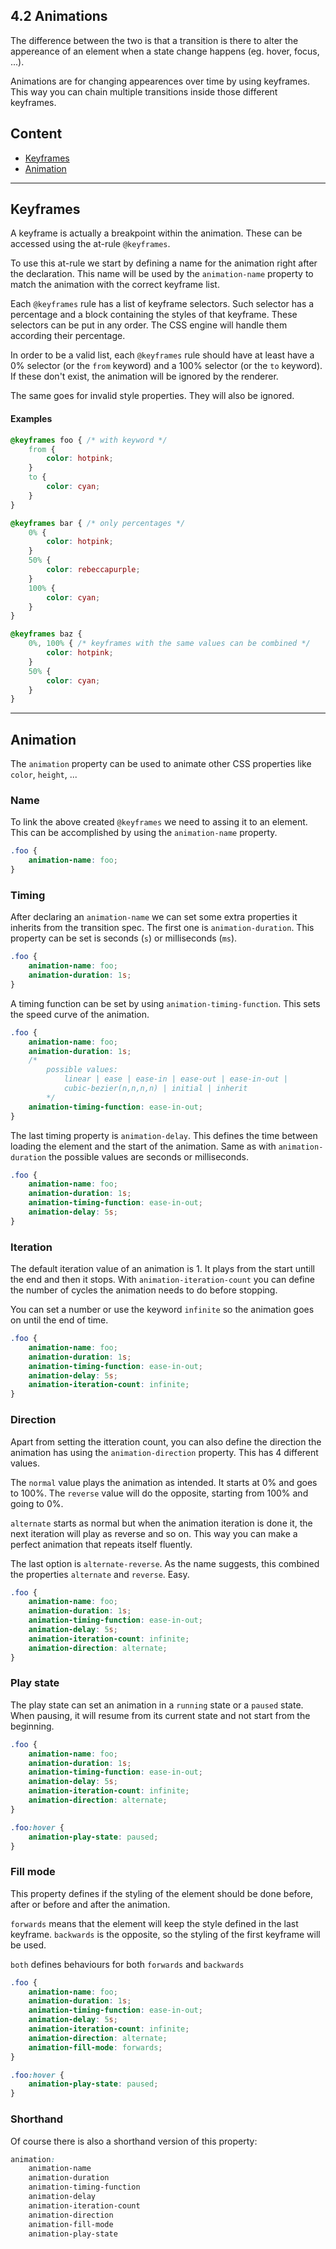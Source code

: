 ## 4.2 Animations

The difference between the two is that a transition is there to alter the appereance of an element when a state change
happens (eg. hover, focus, ...).

Animations are for changing appearences over time by using keyframes. This way you can chain multiple transitions inside
those different keyframes.

## Content

- [Keyframes](#keyframes)
- [Animation](#animation)

---

## Keyframes

A keyframe is actually a breakpoint within the animation. These can be accessed using the at-rule `@keyframes`.

To use this at-rule we start by defining a name for the animation right after the declaration. This name will be used by
the `animation-name` property to match the animation with the correct keyframe list.

Each `@keyframes` rule has a list of keyframe selectors. Such selector has a percentage and a block containing the styles
of that keyframe. These selectors can be put in any order. The CSS engine will handle them according their percentage.

In order to be a valid list, each `@keyframes` rule should have at least have a 0% selector (or the `from` keyword) and
a 100% selector (or the `to` keyword). If these don't exist, the animation will be ignored by the renderer.

The same goes for invalid style properties. They will also be ignored.

#### Examples

```css
@keyframes foo { /* with keyword */
    from {
        color: hotpink;
    }
    to {
        color: cyan;
    }
}

@keyframes bar { /* only percentages */
    0% {
        color: hotpink;
    }
    50% {
        color: rebeccapurple;
    }
    100% {
        color: cyan;
    }
}

@keyframes baz {
    0%, 100% { /* keyframes with the same values can be combined */
        color: hotpink;
    }
    50% {
        color: cyan;
    }
}
```

---

## Animation

The `animation` property can be used to animate other CSS properties like `color`, `height`, ...

### Name

To link the above created `@keyframes` we need to assing it to an element. This can be accomplished by using the
`animation-name` property.

```css
.foo {
    animation-name: foo;
}
```

### Timing

After declaring an `animation-name` we can set some extra properties it inherits from the transition spec. The first one
is `animation-duration`. This property can be set is seconds (`s`) or milliseconds (`ms`).

```css
.foo {
    animation-name: foo;
    animation-duration: 1s;
}
```

A timing function can be set by using `animation-timing-function`. This sets the speed curve of the animation.

```css
.foo {
    animation-name: foo;
    animation-duration: 1s;
    /*
		possible values:
			linear | ease | ease-in | ease-out | ease-in-out |
			cubic-bezier(n,n,n,n) | initial | inherit
		*/
    animation-timing-function: ease-in-out;
}
```

The last timing property is `animation-delay`. This defines the time between loading the element and the start of the
animation. Same as with `animation-duration` the possible values are seconds or milliseconds.

```css
.foo {
    animation-name: foo;
    animation-duration: 1s;
    animation-timing-function: ease-in-out;
    animation-delay: 5s;
}
```

### Iteration

The default iteration value of an animation is 1. It plays from the start untill the end and then it stops. With
`animation-iteration-count` you can define the number of cycles the animation needs to do before stopping.

You can set a number or use the keyword `infinite` so the animation goes on until the end of time.

```css
.foo {
    animation-name: foo;
    animation-duration: 1s;
    animation-timing-function: ease-in-out;
    animation-delay: 5s;
    animation-iteration-count: infinite;
}
```

### Direction

Apart from setting the itteration count, you can also define the direction the animation has using the
`animation-direction` property. This has 4 different values.

The `normal` value plays the animation as intended. It starts at 0% and goes to 100%. The `reverse` value will do the
opposite, starting from 100% and going to 0%.

`alternate` starts as normal but when the animation iteration is done it, the next iteration will play as reverse and
so on. This way you can make a perfect animation that repeats itself fluently.

The last option is `alternate-reverse`. As the name suggests, this combined the properties `alternate` and `reverse`.
Easy.

```css
.foo {
    animation-name: foo;
    animation-duration: 1s;
    animation-timing-function: ease-in-out;
    animation-delay: 5s;
    animation-iteration-count: infinite;
    animation-direction: alternate;
}
```

### Play state

The play state can set an animation in a `running` state or a `paused` state. When pausing, it will resume from its
current state and not start from the beginning.

```css
.foo {
    animation-name: foo;
    animation-duration: 1s;
    animation-timing-function: ease-in-out;
    animation-delay: 5s;
    animation-iteration-count: infinite;
    animation-direction: alternate;
}

.foo:hover {
    animation-play-state: paused;
}
```

### Fill mode

This property defines if the styling of the element should be done before, after or before and after the animation.

`forwards` means that the element will keep the style defined in the last keyframe. `backwards` is the opposite, so the
styling of the first keyframe will be used.

`both` defines behaviours for both `forwards` and `backwards`

```css
.foo {
    animation-name: foo;
    animation-duration: 1s;
    animation-timing-function: ease-in-out;
    animation-delay: 5s;
    animation-iteration-count: infinite;
    animation-direction: alternate;
    animation-fill-mode: forwards;
}

.foo:hover {
    animation-play-state: paused;
}
```

### Shorthand

Of course there is also a shorthand version of this property:

```css
animation:
    animation-name
    animation-duration
    animation-timing-function
    animation-delay
    animation-iteration-count
    animation-direction
    animation-fill-mode
    animation-play-state
```

